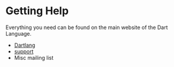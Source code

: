 # Getting Help

Everything you need can be found on the main website of the Dart Language.


* [Dartlang](https://www.dartlang.org/)
* [support](https://www.dartlang.org/support)
* Misc mailing list



